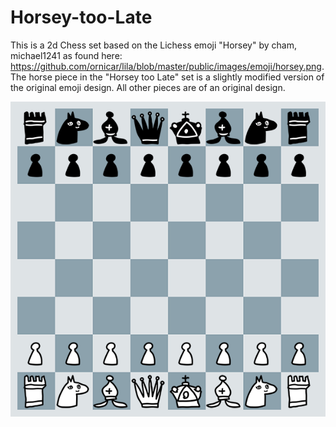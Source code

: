 # Horsey-too-Late
This is a 2d Chess set based on the Lichess emoji "Horsey" by cham, michael1241 as found here: https://github.com/ornicar/lila/blob/master/public/images/emoji/horsey.png. 
The horse piece in the "Horsey too Late" set is a slightly modified version of the original emoji design. All other pieces are of an original design.

![alt text](https://github.com/Moldenke1/Horsey-too-Late/blob/main/Horsey%20Too%20Late%20Board%20Sample.png?raw=true)
